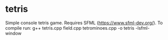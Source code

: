 # tetris
Simple console tetris game. Requires SFML (https://www.sfml-dev.org/).
To compile run: g++ tetris.cpp field.cpp tetrominoes.cpp -o tetris -lsfml-window
